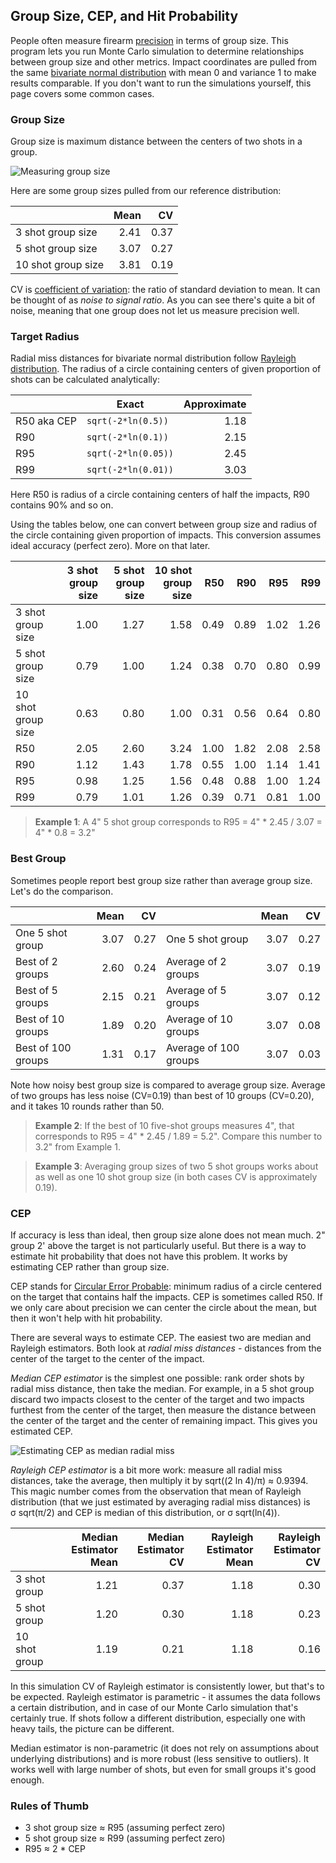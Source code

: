 ## Group Size, CEP, and Hit Probability

People often measure firearm [precision](http://en.wikipedia.org/wiki/Accuracy_and_precision) in terms of group size. This program lets you run Monte Carlo simulation to determine relationships between group size and other metrics. Impact coordinates are pulled from the same [bivariate normal distribution](http://en.wikipedia.org/wiki/Bivariate_normal_distribution) with mean 0 and variance 1 to make results comparable. If you don't want to run the simulations yourself, this page covers some common cases.

### Group Size

Group size is maximum distance between the centers of two shots in a group.

![Measuring group size](http://i.imgur.com/GUjgxni.jpg)

Here are some group sizes pulled from our reference distribution:

|                    | Mean |  CV  |
| ------------------ | ----:|-----:|
| 3 shot group size  | 2.41 | 0.37 |
| 5 shot group size  | 3.07 | 0.27 |
| 10 shot group size | 3.81 | 0.19 |

CV is [coefficient of variation](http://en.wikipedia.org/wiki/Coefficient_of_variation): the ratio of standard deviation to mean. It can be thought of as *noise to signal ratio*. As you can see there's quite a bit of noise, meaning that one group does not let us measure precision well.

### Target Radius

Radial miss distances for bivariate normal distribution follow [Rayleigh distribution](http://en.wikipedia.org/wiki/Rayleigh_distribution). The radius of a circle containing centers of given proportion of shots can be calculated analytically:

|             |      Exact          | Approximate |
|-------------|---------------------|------------:|
| R50 aka CEP | `sqrt(-2*ln(0.5))`  |        1.18 |
| R90         | `sqrt(-2*ln(0.1))`  |        2.15 |
| R95         | `sqrt(-2*ln(0.05))` |        2.45 |
| R99         | `sqrt(-2*ln(0.01))` |        3.03 |

Here R50 is radius of a circle containing centers of half the impacts, R90 contains 90% and so on.

Using the tables below, one can convert between group size and radius of the circle containing given proportion of impacts. This conversion assumes ideal accuracy (perfect zero). More on that later.

|                  |3 shot group size|5 shot group size|10 shot group size|R50 |R90 |R95 |R99 |
|------------------|----------------:|----------------:|-----------------:|---:|---:|---:|---:|
|3 shot group size |             1.00|             1.27|              1.58|0.49|0.89|1.02|1.26|
|5 shot group size |             0.79|             1.00|              1.24|0.38|0.70|0.80|0.99|
|10 shot group size|             0.63|             0.80|              1.00|0.31|0.56|0.64|0.80|
|R50               |             2.05|             2.60|              3.24|1.00|1.82|2.08|2.58|
|R90               |             1.12|             1.43|              1.78|0.55|1.00|1.14|1.41|
|R95               |             0.98|             1.25|              1.56|0.48|0.88|1.00|1.24|
|R99               |             0.79|             1.01|              1.26|0.39|0.71|0.81|1.00|

> **Example 1**: A 4" 5 shot group corresponds to R95 = 4" * 2.45 / 3.07 = 4" * 0.8 = 3.2"

### Best Group

Sometimes people report best group size rather than average group size. Let's do the comparison.

|                  |Mean| CV |                     |Mean| CV |
|------------------|---:|---:|---------------------|---:|---:|
|One 5 shot group  |3.07|0.27|One 5 shot group     |3.07|0.27|
|Best of 2 groups  |2.60|0.24|Average of 2 groups  |3.07|0.19|
|Best of 5 groups  |2.15|0.21|Average of 5 groups  |3.07|0.12|
|Best of 10 groups |1.89|0.20|Average of 10 groups |3.07|0.08|
|Best of 100 groups|1.31|0.17|Average of 100 groups|3.07|0.03|    

Note how noisy best group size is compared to average group size. Average of two groups has less noise (CV=0.19) than best of 10 groups (CV=0.20), and it takes 10 rounds rather than 50.

> **Example 2**: If the best of 10 five-shot groups measures 4", that corresponds to R95 = 4" * 2.45 / 1.89 = 5.2". Compare this number to 3.2" from Example 1.

> **Example 3**: Averaging group sizes of two 5 shot groups works about as well as one 10 shot group size (in both cases CV is approximately 0.19).

### CEP

If accuracy is less than ideal, then group size alone does not mean much. 2" group 2' above the target is not particularly useful. But there is a way to estimate  hit probability that does not have this problem. It works by estimating CEP rather than group size.

CEP stands for [Circular Error Probable](http://en.wikipedia.org/wiki/Circular_error_probable): minimum radius of a circle centered on the target that contains half the impacts. CEP is sometimes called R50. If we only care about precision we can center the circle about the mean, but then it won't help with hit probability.

There are several ways to estimate CEP. The easiest two are median and Rayleigh estimators. Both look at *radial miss distances* - distances from the center of the target to the center of the impact.

*Median CEP estimator* is the simplest one possible: rank order shots by radial miss distance, then take the median. For example, in a 5 shot group discard two impacts closest to the center of the target and two impacts furthest from the center of the target, then measure the distance between the center of the target and the center of remaining impact. This gives you estimated CEP.

![Estimating CEP as median radial miss](http://i.imgur.com/5j2xkjF.jpg)

*Rayleigh CEP estimator* is a bit more work: measure all radial miss distances, take the average, then multiply it by sqrt((2 ln 4)/&pi;)&nbsp;&asymp;&nbsp;0.9394. This magic number comes from the observation that mean of Rayleigh distribution (that we just estimated by averaging radial miss distances) is &sigma;&nbsp;sqrt(&pi;/2) and CEP is median of this distribution, or &sigma;&nbsp;sqrt(ln(4)).

|             |Median Estimator Mean|Median Estimator CV|Rayleigh Estimator Mean|Rayleigh Estimator CV|
|-------------|--------------------:|------------------:|----------------------:|--------------------:|
|3 shot group |                 1.21|               0.37|                   1.18|                 0.30|
|5 shot group |                 1.20|               0.30|                   1.18|                 0.23|
|10 shot group|                 1.19|               0.21|                   1.18|                 0.16|

In this simulation CV of Rayleigh estimator is consistently lower, but that's to be expected. Rayleigh estimator is parametric - it assumes the data follows a certain distribution, and in case of our Monte Carlo simulation that's certainly true. If shots follow a different distribution, especially one with heavy tails, the picture can be different.

Median estimator is non-parametric (it does not rely on assumptions about underlying distributions) and is more robust (less sensitive to outliers). It works well with large number of shots, but even for small groups it's good enough.

### Rules of Thumb

  + 3 shot group size &asymp; R95 (assuming perfect zero)
  + 5 shot group size  &asymp; R99 (assuming perfect zero)
  + R95 &asymp; 2 * CEP

